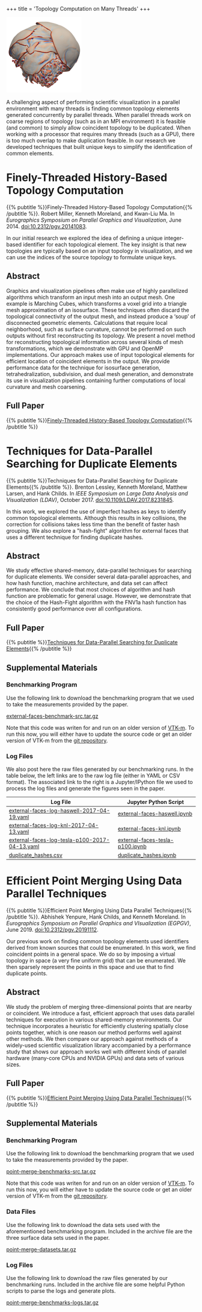 +++
title = 'Topology Computation on Many Threads'
+++

<div class="pubImage">
  <img src="topology-threading.png" width="200px" />
</div>

A challenging aspect of performing scientific visualization in a parallel
environment with many threads is finding common topology elements generated
concurrently by parallel threads. When parallel threads work on coarse regions
of topology (such as in an MPI environment) it is feasible (and common) to
simply allow coincident topology to be duplicated. When working with a processor
that requires many threads (such as a GPU), there is too much overlap to make
duplication feasible. In our research we developed techniques that built unique
keys to simplify the identification of common elements.

# Finely-Threaded History-Based Topology Computation

{{% pubtitle %}}Finely-Threaded History-Based Topology Computation{{% /pubtitle %}}.
Robert Miller, Kenneth Moreland, and Kwan-Liu Ma.
In _Eurographics Symposium on Parallel Graphics and Visualization_, June 2014.
[doi:10.2312/pgv.20141083](https://dx.doi.org/10.2312/pgv.20141083).

In our initial research we explored the idea of defining a unique integer-based
identifier for each topological element. The key insight is that new topologies
are typically based on an input topology in visualization, and we can use the
indices of the source topology to formulate unique keys.

## Abstract

Graphics and visualization pipelines often make use of highly parallelized
algorithms which transform an input mesh into an output mesh. One example is
Marching Cubes, which transforms a voxel grid into a triangle mesh approximation
of an isosurface. These techniques often discard the topological connectivity of
the output mesh, and instead produce a ‘soup’ of disconnected geometric
elements. Calculations that require local neighborhood, such as surface
curvature, cannot be performed on such outputs without first reconstructing its
topology. We present a novel method for reconstructing topological information
across several kinds of mesh transformations, which we demonstrate with GPU and
OpenMP implementations. Our approach makes use of input topological elements for
efficient location of coincident elements in the output. We provide performance
data for the technique for isosurface generation, tetrahedralization,
subdivision, and dual mesh generation, and demonstrate its use in visualization
pipelines containing further computations of local curvature and mesh
coarsening.

## Full Paper

{{% pubtitle %}}[Finely-Threaded History-Based Topology Computation]{{% /pubtitle %}}

[Finely-Threaded History-Based Topology Computation]: TopologyThreading.pdf


# Techniques for Data-Parallel Searching for Duplicate Elements

{{% pubtitle %}}Techniques for Data-Parallel Searching for Duplicate Elements{{% /pubtitle %}}.
Brenton Lessley, Kenneth Moreland, Matthew Larsen, and Hank Childs.
In _IEEE Symposium on Large Data Analysis and Visualization (LDAV)_, October 2017.
[doi:10.1109/LDAV.2017.8231845](https://dx.doi.org/10.1109/LDAV.2017.8231845).

In this work, we explored the use of imperfect hashes as keys to identify common
topological elements. Although this results in key collisions, the correction
for collisions takes less time than the benefit of faster hash grouping. We also
explore a "hash-fight" algorithm for external faces that uses a different
technique for finding duplicate hashes.

## Abstract

We study effective shared-memory, data-parallel techniques for searching for
duplicate elements. We consider several data-parallel approaches, and how hash
function, machine architecture, and data set can affect performance. We conclude
that most choices of algorithm and hash function are problematic for general
usage. However, we demonstrate that the choice of the Hash-Fight algorithm with
the FNV1a hash function has consistently good performance over all
configurations.

## Full Paper

{{% pubtitle %}}[Techniques for Data-Parallel Searching for Duplicate Elements]{{% /pubtitle %}}

[Techniques for Data-Parallel Searching for Duplicate Elements]: LDAV_hashing.pdf

## Supplemental Materials

### Benchmarking Program

Use the following link to download the benchmarking program that we used to take the measurements provided by the paper.

[external-faces-benchmark-src.tar.gz](ldav-2017-timing/external-faces-benchmark-src.tar.gz)

Note that this code was writen for and run on an older version of [VTK-m]. To run this now, you will either have to update the source code or get an older version of VTK-m from the [git repository](https://gitlab.kitware.com/vtk/vtk-m).

[VTK-m]: https://m.vtk.org

### Log Files

We also post here the raw files generated by our benchmarking runs. In the table
below, the left links are to the raw log file (either in YAML or CSV format).
The associated link to the right is a Jupyter/IPython file we used to process
the log files and generate the figures seen in the paper.

| Log File | Jupyter Python Script |
|----------|-----------------------|
| [external-faces-log-haswell-2017-04-19.yaml](ldav-2017-timing/external-faces-log-haswell-2017-04-19.yaml) | [external-faces-haswell.ipynb](https://github.com/kennethmoreland-com/kennethmoreland-com.github.io/blob/master/topology-threading/ldav-2017-timing/external-faces-haswell.ipynb) |
| [external-faces-log-knl-2017-04-13.yaml](ldav-2017-timing/external-faces-log-knl-2017-04-13.yaml) | [external-faces-knl.ipynb](https://github.com/kennethmoreland-com/kennethmoreland-com.github.io/blob/master/topology-threading/ldav-2017-timing/external-faces-knl.ipynb) |
| [external-faces-log-tesla-p100-2017-04-13.yaml](ldav-2017-timing/external-faces-log-tesla-p100-2017-04-13.yaml) | [external-faces-tesla-p100.ipynb](https://github.com/kennethmoreland-com/kennethmoreland-com.github.io/blob/master/topology-threading/ldav-2017-timing/external-faces-tesla-p100.ipynb) |
| [duplicate_hashes.csv](ldav-2017-timing/duplicate_hashes.csv) | [duplicate_hashes.ipynb](https://github.com/kennethmoreland-com/kennethmoreland-com.github.io/blob/master/topology-threading/ldav-2017-timing/duplicate_hashes.ipynb) |

# Efficient Point Merging Using Data Parallel Techniques

{{% pubtitle %}}Efficient Point Merging Using Data Parallel Techniques{{% /pubtitle %}}.
Abhishek Yenpure, Hank Childs, and Kenneth Moreland.
In _Eurographics Symposium on Parallel Graphics and VIsualization (EGPGV)_, June 2019.
[doi:10.2312/pgv.20191112](https://dx.doi.org/10.2312/pgv.20191112).

Our previous work on finding common topology elements used identifiers derived
from known sources that could be enumerated. In this work, we find coincident
points in a general space. We do so by imposing a virtual topology in space (a
very fine uniform grid) that can be enumerated. We then sparsely represent the
points in this space and use that to find duplicate points.

## Abstract

We study the problem of merging three-dimensional points that are nearby or
coincident. We introduce a fast, efficient approach that uses data parallel
techniques for execution in various shared-memory environments. Our technique
incorporates a heuristic for efficiently clustering spatially close points
together, which is one reason our method performs well against other methods. We
then compare our approach against methods of a widely-used scientific
visualization library accompanied by a performance study that shows our approach
works well with different kinds of parallel hardware (many-core CPUs and NVIDIA
GPUs) and data sets of various sizes.

## Full Paper

{{% pubtitle %}}[Efficient Point Merging Using Data Parallel Techniques]{{% /pubtitle %}}

[Efficient Point Merging Using Data Parallel Techniques]: point-merge-egpgv2019.pdf

## Supplemental Materials

### Benchmarking Program

Use the following link to download the benchmarking program that we used to take
the measurements provided by the paper.

[point-merge-benchmarks-src.tar.gz](point-merge-egpgv2019/point-merge-benchmarks-src.tar.gz)

Note that this code was writen for and run on an older version of [VTK-m]. To run this now, you will either have to update the source code or get an older version of VTK-m from the [git repository](https://gitlab.kitware.com/vtk/vtk-m).

### Data Files

Use the following link to download the data sets used with the aforementioned
benchmarking program. Included in the archive file are the three surface data
sets used in the paper.

[point-merge-datasets.tar.gz](https://1drv.ms/u/s!Aub-LzOy6dCvgXC6706B4lQsyFIB?e=ozEdzd)

### Log Files

Use the following link to download the raw files generated by our benchmarking
runs. Included in the archive file are some helpful Python scripts to parse the
logs and generate plots.

[point-merge-benchmarks-logs.tar.gz](point-merge-egpgv2019/point-merge-benchmarks-logs.tar.gz)
